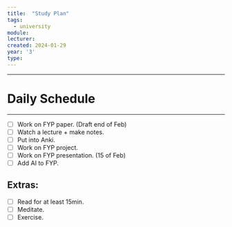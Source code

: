 ```yaml
---
title:  "Study Plan"
tags:
  - university
module:
lecturer:
created: 2024-01-29
year: '3'
type:
---
```

---
# Daily Schedule
---
- [ ] Work on FYP paper. (Draft end of Feb)
- [ ] Watch a lecture + make notes.
- [ ] Put into Anki.
- [ ] Work on FYP project.
- [ ] Work on FYP presentation. (15 of Feb)
- [ ] Add AI to FYP.

## Extras:
- [ ] Read for at least 15min.
- [ ] Meditate.
- [ ] Exercise.
